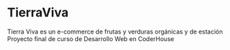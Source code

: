# TierraViva
  Tierra Viva es un e-commerce de frutas y verduras orgánicas y de estación
  Proyecto final de curso de Desarrollo Web en CoderHouse
